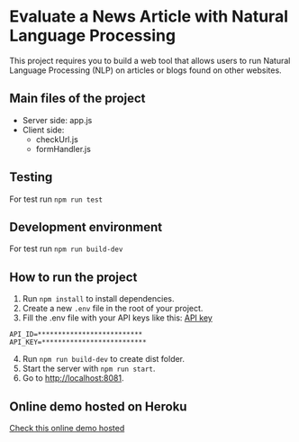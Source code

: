 # Evaluate a News Article with Natural Language Processing

This project requires you to build a web tool that allows users to run Natural Language Processing (NLP) on articles or blogs found on other websites.

## Main files of the project

- Server side: app.js
- Client side: 
  - checkUrl.js 
  - formHandler.js

## Testing

For test run `npm run test`

## Development environment

For test run `npm run build-dev`

## How to run the project

1. Run `npm install` to install dependencies.
2. Create a new `.env` file in the root of your project.
3. Fill the .env file with your API keys like this: [ API key](https://newsapi.aylien.com/)
```
API_ID=**************************
API_KEY=**************************
```
4. Run `npm run build-dev` to create dist folder.
5. Start the server with `npm run start`.
6. Go to [http://localhost:8081](http://localhost:8081).


## Online demo hosted on Heroku
[Check this online demo hosted](https://udacity-project--072020.herokuapp.com/)


